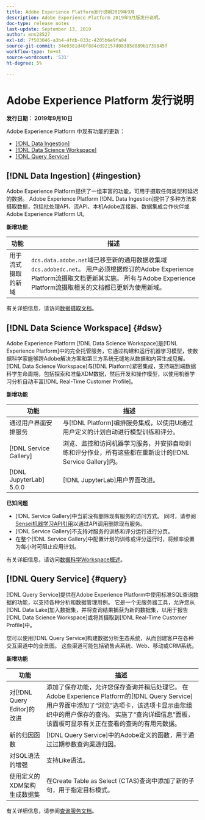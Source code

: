 ```yaml
---
title: Adobe Experience Platform发行说明2019年9月
description: Adobe Experience Platform 2019年9月版发行说明。
doc-type: release notes
last-update: September 13, 2019
author: ens28527
exl-id: 7f503046-a3b4-4fdb-833c-4205b6e9fa04
source-git-commit: 34e0381d40f884cd92157d08385d889b1739845f
workflow-type: tm+mt
source-wordcount: '531'
ht-degree: 5%

---
```


# Adobe Experience Platform 发行说明

**发行日期： 2019年9月10日**

Adobe Experience Platform 中现有功能的更新：

* [[!DNL Data Ingestion]](#ingestion)
* [[!DNL Data Science Workspace]](#dsw)
* [[!DNL Query Service]](#query)

## [!DNL Data Ingestion] {#ingestion}

Adobe Experience Platform提供了一组丰富的功能，可用于摄取任何类型和延迟的数据。 Adobe Experience Platform [!DNL Data Ingestion]提供了多种方法来摄取数据，包括批处理API、流API、本机Adobe连接器、数据集成合作伙伴或Adobe Experience Platform UI。

**新增功能**

| 功能 | 描述 |
| ----------- | ---------- |
| 用于流式摄取的新域 | `dcs.data.adobe.net`域已移至新的通用数据收集域`dcs.adobedc.net`。 用户必须根据修订的Adobe Experience Platform流摄取文档更新其实施。 所有与Adobe Experience Platform流摄取相关的文档都已更新为使用新域。 |

有关详细信息，请访问[数据摄取文档](../../ingestion/home.md)。

## [!DNL Data Science Workspace] {#dsw}

Adobe Experience Platform [!DNL Data Science Workspace]是[!DNL Experience Platform]中的完全托管服务，它通过构建和运行机器学习模型，使数据科学家能够跨Adobe解决方案和第三方系统无缝地从数据和内容生成见解。 [!DNL Data Science Workspace]与[!DNL Platform]紧密集成，支持端到端数据科学生命周期，包括探索和准备XDM数据，然后开发和操作模型，以使用机器学习分析自动丰富[!DNL Real-Time Customer Profile]。

**新增功能**

| 功能 | 描述 |
| -----------| ---------- |
| 通过用户界面安排服务 | 与[!DNL Platform]编排服务集成，以使用UI通过用户定义的计划自动进行模型训练和评分。 |
| [!DNL Service Gallery] | 浏览、监控和访问机器学习服务，并安排自动训练和评分作业，所有这些都在重新设计的[!DNL Service Gallery]内。 |
| [!DNL JupyterLab] 5.0.0 | [!DNL JupyterLab]用户界面改进。 |

**已知问题**

* [!DNL Service Gallery]中当前没有删除现有服务的访问方式。 同时，请参阅[Sensei机器学习API引用](https://www.adobe.io/apis/experienceplatform/home/api-reference.html#!acpdr/swagger-specs/sensei-ml-api.yaml)以通过API调用删除现有服务。
* [!DNL Service Gallery]不支持对服务的训练和评分运行进行分页。
* 在整个[!DNL Service Gallery]中配置计划的训练或评分运行时，将频率设置为每小时可阻止应用计划。

有关详细信息，请访问[数据科学Workspace概述](../../data-science-workspace/home.md)。

## [!DNL Query Service] {#query}

[!DNL Query Service]提供在Adobe Experience Platform中使用标准SQL查询数据的功能，以支持各种分析和数据管理用例。 它是一个无服务器工具，允许您从[!DNL Data Lake]加入数据集，并将查询结果捕获为新的数据集，以用于报告[!DNL Data Science Workspace]或将其摄取到[!DNL Real-Time Customer Profile]中。

您可以使用[!DNL Query Service]构建数据分析生态系统，从而创建客户在各种交互渠道中的全景图。 这些渠道可能包括销售点系统、Web、移动或CRM系统。

**新增功能**

| 功能 | 描述 |
| -----------| ---------- |
| 对[!DNL Query Editor]的改进 | 添加了保存功能，允许您保存查询并稍后处理它。 在Adobe Experience Platform的[!DNL Query Service]用户界面中添加了“浏览”选项卡，该选项卡显示由您组织中的用户保存的查询。 实施了“查询详细信息”面板，该面板可显示有关正在查看的查询的有用元数据。 |
| 新的归因函数 | [!DNL Query Service]中的Adobe定义的函数，用于通过过期参数查询渠道归因。 |
| 对SQL语法的增强 | 支持Like语法。 |
| 使用定义的XDM架构生成数据集 | 在Create Table as Select (CTAS)查询中添加了新的子句，用于指定目标模式。 |

有关详细信息，请参阅[查询服务文档](../../query-service/home.md)。

